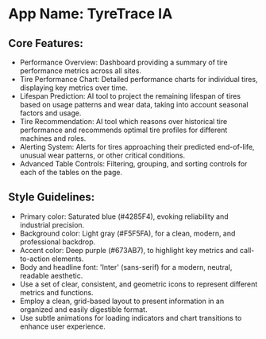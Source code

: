 # **App Name**: TyreTrace IA

## Core Features:

- Performance Overview: Dashboard providing a summary of tire performance metrics across all sites.
- Tire Performance Chart: Detailed performance charts for individual tires, displaying key metrics over time.
- Lifespan Prediction: AI tool to project the remaining lifespan of tires based on usage patterns and wear data, taking into account seasonal factors and usage.
- Tire Recommendation: AI tool which reasons over historical tire performance and recommends optimal tire profiles for different machines and roles.
- Alerting System: Alerts for tires approaching their predicted end-of-life, unusual wear patterns, or other critical conditions.
- Advanced Table Controls: Filtering, grouping, and sorting controls for each of the tables on the page.

## Style Guidelines:

- Primary color: Saturated blue (#4285F4), evoking reliability and industrial precision.
- Background color: Light gray (#F5F5FA), for a clean, modern, and professional backdrop.
- Accent color: Deep purple (#673AB7), to highlight key metrics and call-to-action elements.
- Body and headline font: 'Inter' (sans-serif) for a modern, neutral, readable aesthetic.
- Use a set of clear, consistent, and geometric icons to represent different metrics and functions.
- Employ a clean, grid-based layout to present information in an organized and easily digestible format.
- Use subtle animations for loading indicators and chart transitions to enhance user experience.